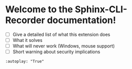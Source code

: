 # Welcome to the Sphinx-CLI-Recorder documentation!


- [ ] Give a detailed list of what this extension does
- [ ] What it solves
- [ ] What will never work (Windows, mouse support)
- [ ] Short warning about security implications

```{record_cli_cmd} python -m sphinx_cli_recorder.testing.animation_example
:autoplay: "True"
```
